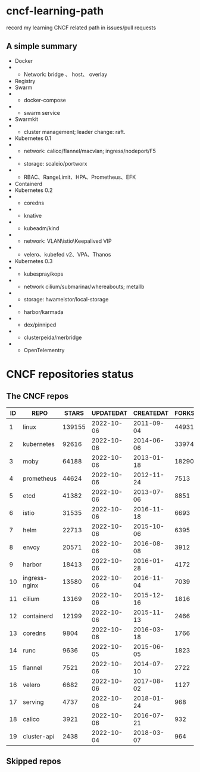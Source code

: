 # cncf-learning-path
record my learning CNCF related path in issues/pull requests

## A simple summary
- Docker
- - Network: bridge 、 host、 overlay
- Registry
- Swarm
- - docker-compose
- - swarm service
- Swarmkit
- - cluster management; leader change: raft.
- Kubernetes 0.1
- - network: calico/flannel/macvlan; ingress/nodeport/F5
- - storage: scaleio/portworx
- - RBAC、RangeLimit、HPA、Prometheus、EFK
- Containerd
- Kubernetes 0.2
- - coredns
- - knative
- - kubeadm/kind
- - network: VLAN\istio\Keepalived VIP
- - velero、kubefed v2、VPA、Thanos
- Kubernetes 0.3
- - kubespray/kops
- - network cilium/submarinar/whereabouts; metallb
- - storage: hwameistor/local-storage
- - harbor/karmada
- - dex/pinniped
- - clusterpeida/merbridge
- - OpenTelementry

# CNCF repositories status
<!--START_SECTION:github_repos-->
## The CNCF repos
| ID |     REPO      | STARS  | UPDATEDAT  | CREATEDAT  | FORKSCOUNT |
|----|---------------|--------|------------|------------|------------|
|  1 | linux         | 139155 | 2022-10-06 | 2011-09-04 |      44931 |
|  2 | kubernetes    |  92616 | 2022-10-06 | 2014-06-06 |      33974 |
|  3 | moby          |  64188 | 2022-10-06 | 2013-01-18 |      18290 |
|  4 | prometheus    |  44624 | 2022-10-06 | 2012-11-24 |       7513 |
|  5 | etcd          |  41382 | 2022-10-06 | 2013-07-06 |       8851 |
|  6 | istio         |  31535 | 2022-10-06 | 2016-11-18 |       6693 |
|  7 | helm          |  22713 | 2022-10-06 | 2015-10-06 |       6395 |
|  8 | envoy         |  20571 | 2022-10-06 | 2016-08-08 |       3912 |
|  9 | harbor        |  18413 | 2022-10-06 | 2016-01-28 |       4172 |
| 10 | ingress-nginx |  13580 | 2022-10-06 | 2016-11-04 |       7039 |
| 11 | cilium        |  13169 | 2022-10-06 | 2015-12-16 |       1816 |
| 12 | containerd    |  12199 | 2022-10-06 | 2015-11-13 |       2466 |
| 13 | coredns       |   9804 | 2022-10-06 | 2016-03-18 |       1766 |
| 14 | runc          |   9636 | 2022-10-05 | 2015-06-05 |       1823 |
| 15 | flannel       |   7521 | 2022-10-06 | 2014-07-10 |       2722 |
| 16 | velero        |   6682 | 2022-10-06 | 2017-08-02 |       1127 |
| 17 | serving       |   4737 | 2022-10-06 | 2018-01-24 |        968 |
| 18 | calico        |   3921 | 2022-10-06 | 2016-07-21 |        932 |
| 19 | cluster-api   |   2438 | 2022-10-04 | 2018-03-07 |        964 |



## Skipped repos
<!--END_SECTION:github_repos-->
